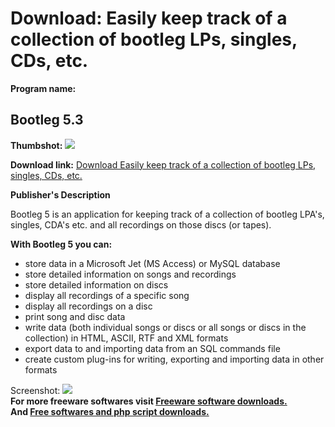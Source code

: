 # Download: Easily keep track of a collection of bootleg LPs, singles, CDs, etc.

**Program name:**

## Bootleg 5.3

  
**Thumbshot:** ![](http://www.freewarefiles.com/screenshot/bootleg5_md.gif)   
  
**Download link:** [Download Easily keep track of a collection of bootleg LPs, singles, CDs, etc.](http://freesoftwares.boysofts.com/Bootleg_program_22179.html)  
  


**Publisher's Description**  
  


Bootleg 5 is an application for keeping track of a collection of bootleg LPA's, singles, CDA's etc. and all recordings on those discs (or tapes). 

**With Bootleg 5 you can:**

  * store data in a Microsoft Jet (MS Access) or MySQL database
  * store detailed information on songs and recordings
  * store detailed information on discs
  * display all recordings of a specific song
  * display all recordings on a disc
  * print song and disc data
  * write data (both individual songs or discs or all songs or discs in the collection) in HTML, ASCII, RTF and XML formats
  * export data to and importing data from an SQL commands file
  * create custom plug-ins for writing, exporting and importing data in other formats

  
  
Screenshot: ![](http://www.freewarefiles.com/screenshot/bootleg5.gif)   
**For more freeware softwares visit [Freeware software downloads.](http://freesoftwares.boysofts.com/)**   
**And [Free softwares and php script downloads.](http://www.boysofts.com/)**
